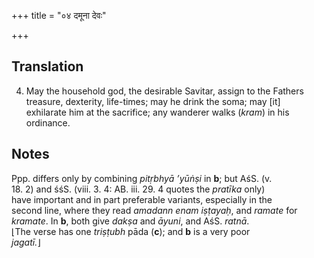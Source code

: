 +++
title = "०४ दमूना देवः"

+++
## Translation
4. May the household god, the desirable Savitar, assign to the Fathers  
treasure, dexterity, life-times; may he drink the soma; may \[it\]  
exhilarate him at the sacrifice; any wanderer walks (*kram*) in his  
ordinance.

## Notes
Ppp. differs only by combining *pitṛbhyā ’yūṅṣi* in **b**; but AśS. (v.  
18. 2) and śśS. (viii. 3. 4: AB. iii. 29. 4 quotes the *pratīka* only)  
have important and in part preferable variants, especially in the  
second line, where they read *amadann enam iṣṭayaḥ*, and *ramate* for  
*kramate*. In **b**, both give *dakṣa* and *āyuni*, and AśS. *ratnā*.  
⌊The verse has one *triṣṭubh* pāda (**c**); and **b** is a very poor  
*jagatī.*⌋
